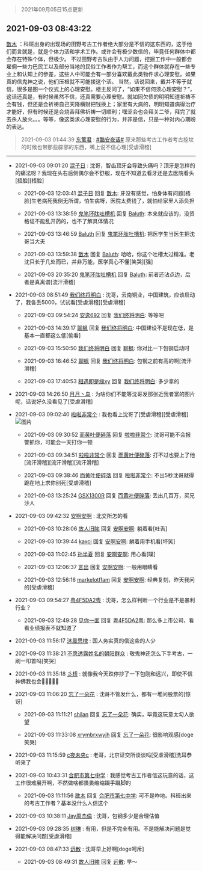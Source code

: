 > 2021年09月05日15点更新
<link rel="stylesheet" href="https://cdn.jsdelivr.net/gh/taotie6/sampleJSON@main/css/photo_show.css">


 ## 2021-09-03 08:43:22 

 [㪚木](https://www.coolapk.com/feed/29727812?shareKey=MmI1NjhiZmNlNjlkNjEzMmNjN2I~) ：科班出身的出现场的田野考古工作者绝大部分是不信的这东西的，这于他们而言就是，就是个体力活和学术工作。或许会有极少数信的，毕竟任何群体中都会存在特殊个体，但极少。
不过田野考古队由于人力问题，挖掘工作中一般都会雇佣一些力巴民工以及部分当地的民俗工作者作为帮工<!--break-->，而这个群体就存在一些专业上和认知上的参差，这些人中可能会有一部分喜欢戴此类物件求心理安慰。如果真的信鬼神之说，他们压根就不可能接这个活。
当然，话说回来，戴并不等于就信，很多是图一个仪式上的心理安慰。楼主反问了，“如果不信何须心理安慰？”，这话还真是，有时候虽然不信，还真需要心理安慰。就如同欠债的明明知道祈祷不会有钱，但还是会祈祷自己天降横财把钱换上；家里有大病的，明明知道病得治疗才能好，但有时候还是会烧香拜佛祈祷一切顺利；嘿涩会也会拜关二爷，拜完了就去杀人放火。。。等等，像这类求心理安慰的行为，并非是信，只是一种对内心期盼的表达。 

<div class="album">
</div>

> 2021-09-03 01:44:39 
> [东篱君](https://www.coolapk.com/feed/29725740?shareKey=ODUzOWJhYzA4MmMzNjEzMmNjN2I~) : <a class="feed-link-tag" href="/t/酷安夜话?type=0">#酷安夜话#</a> 原来那些考古工作者考古挖坟的时候也带那些辟邪的东西，嘴上说不信心理[受虐滑稽] 

 ------- 

- 2021-09-03 09:01:20 [混子日](uid=1878276) : 沈哥，智齿顶牙会导致头痛吗？顶牙是怎样的的痛法呀？我现在头右后侧偶尔会不舒服，现在不知道去看牙还是去医院看头[捂脸][捂脸] 

    - 2021-09-03 12:03:41 [混子日](uid=1878276) 回复 [㪚木](uid=1081091): 牙没有感觉，怕身体有问题[捂脸]生老病死我倒无所谓，怕生病呀，医院太费钱了，就怕给家里人添负担 

    - 2021-09-03 13:38:59 [鬼笔环肽吐槽机](uid=5538134) 回复 [Baluth](uid=1439678): 本来就应该的，没资格证不能乱开药的，也不了解具体情况 

    - 2021-09-03 13:46:59 [Baluth](uid=1439678) 回复 [鬼笔环肽吐槽机](uid=5538134): 把医学生当医生把沈哥当大夫 

    - 2021-09-03 13:59:38 [㪚木](uid=1081091) 回复 [Baluth](uid=1439678): 哈哈，你这个吐槽太过精准。老沈只长于几处而已，并非万能，医学真心不懂[笑哭][强] 

    - 2021-09-03 20:35:20 [鬼笔环肽吐槽机](uid=5538134) 回复 [Baluth](uid=1439678): 前者还沾点边，后者是真离谱[流汗滑稽] 

- 2021-09-03 08:51:49 [我们终将明白](uid=3083973) : 沈哥，云南铜业，中国建筑，应该启动了，我各丢5000，试试看[受虐滑稽][受虐滑稽] 

    - 2021-09-03 09:54:24 [安逸692](uid=1171740) 回复 [我们终将明白](uid=3083973): 等等吧 

    - 2021-09-03 14:39:17 [聊枫](uid=2408757) 回复 [我们终将明白](uid=3083973): 中国建设不是现在低，是基本一直都这么低[偷看] 

    - 2021-09-03 15:50:50 [我们终将明白](uid=3083973) 回复 [聊枫](uid=2408757): 你对比一下包钢启动时 

    - 2021-09-03 16:46:52 [聊枫](uid=2408757) 回复 [我们终将明白](uid=3083973): 包钢之前有高的啊[流汗滑稽] 

    - 2021-09-03 17:40:53 [相遇即是缘xy](uid=3570688) 回复 [我们终将明白](uid=3083973): 多少拿的 

- 2021-09-03 14:26:50 [月月丶鸟](uid=679194) : 为啥你们不能等沈哥发那张近我者富的图片呢，话说好久没看见了[受虐滑稽] 

- 2021-09-03 09:02:40 [啦啦非常个](uid=2011605) : 我也看上沈哥了[受虐滑稽][受虐滑稽] ![图片](https://image.coolapk.com/feed/2021/0903/09/2011605_56ac9e25_0959_0247@1079x2227.jpeg)

    - 2021-09-03 09:30:52 [而黄叶便碎落](uid=2845514) 回复 [啦啦非常个](uid=2011605): 沈哥可能不会报警抓你，可能会一天打你一顿 

    - 2021-09-03 09:34:51 [啦啦非常个](uid=2011605) 回复 [而黄叶便碎落](uid=2845514): 打不过也要上了他[流汗滑稽][流汗滑稽][流汗滑稽] 

    - 2021-09-03 09:38:46 [而黄叶便碎落](uid=2845514) 回复 [啦啦非常个](uid=2011605): 不出5秒沈哥就得跪在地上求你别死[受虐滑稽] 

    - 2021-09-03 13:25:24 [GSX1300R](uid=2881715) 回复 [而黄叶便碎落](uid=2845514): 丢出几百万，买兄沙人 

- 2021-09-03 09:42:32 [安啊安啊](uid=1080874) : 北交所怎的看 

    - 2021-09-03 10:28:06 [故人旧眸](uid=5481001) 回复 [安啊安啊](uid=1080874): 躺着看[吐舌] 

    - 2021-09-03 10:39:44 [kaxcj](uid=1172252) 回复 [安啊安啊](uid=1080874): 躺着用手机看[坏笑] 

    - 2021-09-03 11:02:45 [孙半夏](uid=1851173) 回复 [安啊安啊](uid=1080874): 用心看[噗] 

    - 2021-09-03 12:06:37 [言出](uid=1510922) 回复 [安啊安啊](uid=1080874): 一般用眼睛看 

    - 2021-09-03 12:56:16 [markelotffam](uid=3933267) 回复 [安啊安啊](uid=1080874): 经典复刻，昨天我问的[受虐滑稽] 

- 2021-09-03 09:54:27 [粤4F5DA2粤](uid=983185) : 沈哥，怎么样判断一个行业是不是暴利行业？ 

    - 2021-09-03 12:49:28 [见你一面](uid=598942) 回复 [粤4F5DA2粤](uid=983185): 那么多上市公司，看看业绩报表不就知道了 

- 2021-09-03 11:56:17 [沐晨思槐](uid=2588037) : 国人务实真的信这些的人少 

- 2021-09-03 11:38:21 [不愿透露姓名的朝阳群众](uid=2170943) : 敬鬼神还怎么下手考古，一刷一叩首吗[笑哭] 

- 2021-09-03 11:35:18 [彡桥](uid=3740933) : 就像我今天跌停抄了一下包刚和远兴，即使不信神佛我也会🙏🙏🙏🙏🙏 

- 2021-09-03 11:06:20 [忘了一朵花](uid=1660600) : 沈哥不管发什么，都有一堆问股票的[惊讶] 

    - 2021-09-03 11:11:21 [shilan](uid=528824) 回复 [忘了一朵花](uid=1660600): 确实，毕竟这玩意太勾人欲望 

    - 2021-09-03 11:33:08 [xrymbrxwyjh](uid=1710564) 回复 [忘了一朵花](uid=1660600): 很影响观感[doge笑哭] 

- 2021-09-03 11:15:59 [c夜未央c](uid=2817903) : 老哥，北京证交所谈谈吗[受虐滑稽]洗耳恭听来了 

- 2021-09-03 10:43:31 [合肥市第七中学](uid=3597151) : 我感觉考古工作者信这玩意的话，这工作很难展开啊，不然做啥都畏畏缩缩蹑手蹑脚的 

    - 2021-09-03 11:11:56 [㪚木](uid=1081091) 回复 [合肥市第七中学](uid=3597151): 可不是咋地。科班出来的考古工作者？基本没什么人信这个 

- 2021-09-03 10:38:11 [Jay周杰倫](uid=1010273) : 沈哥，包钢多少是合理估值 

- 2021-09-03 09:28:35 [树琳](uid=1807052) : 有用，但是不完全有用。不是能解决问题是觉得能解决问题[受虐滑稽] 

- 2021-09-03 08:47:33 [远散](uid=3235252) : 沈哥早上好啊[doge呵斥] 

    - 2021-09-03 08:49:31 [故人旧眸](uid=5481001) 回复 [远散](uid=3235252): 早～ 

